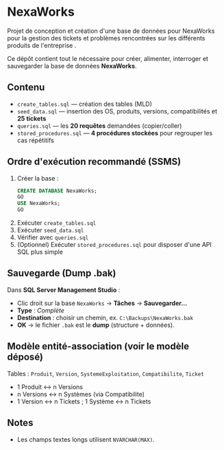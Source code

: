 # NexaWorks
Projet de conception et création d'une base de données pour NexaWorks pour la gestion des tickets et problèmes rencontrées sur les différents produits de l'entreprise .

Ce dépôt contient tout le nécessaire pour créer, alimenter, interroger et sauvegarder la base de données **NexaWorks**.

## Contenu

- `create_tables.sql` — création des tables (MLD) 
- `seed_data.sql` — insertion des OS, produits, versions, compatibilités et **25 tickets**
- `queries.sql` — les **20 requêtes** demandées (copier/coller)
- `stored_procedures.sql` — **4 procédures stockées** pour regrouper les cas répétitifs

## Ordre d'exécution recommandé (SSMS)

1. Créer la base :  
   ```sql
   CREATE DATABASE NexaWorks;
   GO
   USE NexaWorks; 
   GO
   ```
2. Exécuter `create_tables.sql`
3. Exécuter `seed_data.sql`
4. Vérifier avec `queries.sql`
5. (Optionnel) Exécuter `stored_procedures.sql` pour disposer d'une API SQL plus simple


## Sauvegarde (Dump .bak)

Dans **SQL Server Management Studio** :  
- Clic droit sur la base `NexaWorks` → **Tâches** → **Sauvegarder…**  
- **Type** : *Complète*  
- **Destination** : choisir un chemin, ex. `C:\Backups\NexaWorks.bak`  
- **OK** → le fichier `.bak` est le **dump** (structure + données).

## Modèle entité-association (voir le modèle déposé)

Tables : `Produit`, `Version`, `SystemeExploitation`, `Compatibilite`, `Ticket`  
- 1 Produit ↔ n Versions  
- n Versions ↔ n Systèmes (via Compatibilite)  
- 1 Version ↔ n Tickets ; 1 Système ↔ n Tickets

## Notes
- Les champs textes longs utilisent `NVARCHAR(MAX)`.



